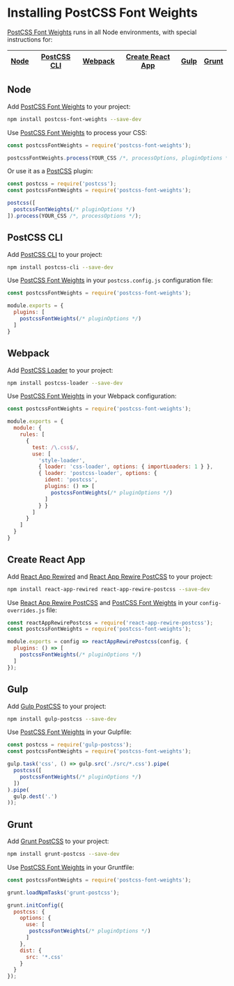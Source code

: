 # Installing PostCSS Font Weights

[PostCSS Font Weights] runs in all Node environments, with special instructions for:

| [Node](#node) | [PostCSS CLI](#postcss-cli) | [Webpack](#webpack) | [Create React App](#create-react-app) | [Gulp](#gulp) | [Grunt](#grunt) |
| --- | --- | --- | --- | --- | --- |

## Node

Add [PostCSS Font Weights] to your project:

```bash
npm install postcss-font-weights --save-dev
```

Use [PostCSS Font Weights] to process your CSS:

```js
const postcssFontWeights = require('postcss-font-weights');

postcssFontWeights.process(YOUR_CSS /*, processOptions, pluginOptions */);
```

Or use it as a [PostCSS] plugin:

```js
const postcss = require('postcss');
const postcssFontWeights = require('postcss-font-weights');

postcss([
  postcssFontWeights(/* pluginOptions */)
]).process(YOUR_CSS /*, processOptions */);
```

## PostCSS CLI

Add [PostCSS CLI] to your project:

```bash
npm install postcss-cli --save-dev
```

Use [PostCSS Font Weights] in your `postcss.config.js` configuration file:

```js
const postcssFontWeights = require('postcss-font-weights');

module.exports = {
  plugins: [
    postcssFontWeights(/* pluginOptions */)
  ]
}
```

## Webpack

Add [PostCSS Loader] to your project:

```bash
npm install postcss-loader --save-dev
```

Use [PostCSS Font Weights] in your Webpack configuration:

```js
const postcssFontWeights = require('postcss-font-weights');

module.exports = {
  module: {
    rules: [
      {
        test: /\.css$/,
        use: [
          'style-loader',
          { loader: 'css-loader', options: { importLoaders: 1 } },
          { loader: 'postcss-loader', options: {
            ident: 'postcss',
            plugins: () => [
              postcssFontWeights(/* pluginOptions */)
            ]
          } }
        ]
      }
    ]
  }
}
```

## Create React App

Add [React App Rewired] and [React App Rewire PostCSS] to your project:

```bash
npm install react-app-rewired react-app-rewire-postcss --save-dev
```

Use [React App Rewire PostCSS] and [PostCSS Font Weights] in your
`config-overrides.js` file:

```js
const reactAppRewirePostcss = require('react-app-rewire-postcss');
const postcssFontWeights = require('postcss-font-weights');

module.exports = config => reactAppRewirePostcss(config, {
  plugins: () => [
    postcssFontWeights(/* pluginOptions */)
  ]
});
```

## Gulp

Add [Gulp PostCSS] to your project:

```bash
npm install gulp-postcss --save-dev
```

Use [PostCSS Font Weights] in your Gulpfile:

```js
const postcss = require('gulp-postcss');
const postcssFontWeights = require('postcss-font-weights');

gulp.task('css', () => gulp.src('./src/*.css').pipe(
  postcss([
    postcssFontWeights(/* pluginOptions */)
  ])
).pipe(
  gulp.dest('.')
));
```

## Grunt

Add [Grunt PostCSS] to your project:

```bash
npm install grunt-postcss --save-dev
```

Use [PostCSS Font Weights] in your Gruntfile:

```js
const postcssFontWeights = require('postcss-font-weights');

grunt.loadNpmTasks('grunt-postcss');

grunt.initConfig({
  postcss: {
    options: {
      use: [
       postcssFontWeights(/* pluginOptions */)
      ]
    },
    dist: {
      src: '*.css'
    }
  }
});
```

[Gulp PostCSS]: https://github.com/postcss/gulp-postcss
[Grunt PostCSS]: https://github.com/nDmitry/grunt-postcss
[PostCSS]: https://github.com/postcss/postcss
[PostCSS CLI]: https://github.com/postcss/postcss-cli
[PostCSS Loader]: https://github.com/postcss/postcss-loader
[PostCSS Font Weights]: https://github.com/jonathantneal/postcss-font-weights
[React App Rewire PostCSS]: https://github.com/csstools/react-app-rewire-postcss
[React App Rewired]: https://github.com/timarney/react-app-rewired
